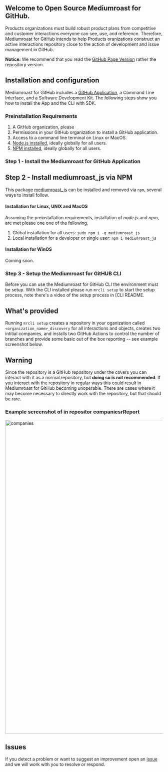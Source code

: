 ## Welcome to Open Source Mediumroast for GitHub.
Products organizations must build robust product plans from competitive and customer interactions everyone can see, use, and reference. Therefore, Mediumroast for GitHub intends to help Products oranizations construct an active interactions repository close to the action of development and issue management in GitHub.

**Notice:** We recommend that you read the [GitHub Page Version](https://mediumroast.github.io/mediumroast_js/) rather the repository version. 

## Installation and configuration
Mediumroast for GitHub includes a [GitHub Application](https://github.com/apps/mediumroast-for-github), a Command Line Interface, and a Software Development Kit.  The following steps show you how to install the App and the CLI with SDK.

### Preinstallation Requirements
1. A GitHub organization, please 
2. Permissions in your GitHub organization to install a GitHub application.
3. Access to a command line terminal on Linux or MacOS.
4. [Node.js installed](https://docs.npmjs.com/downloading-and-installing-node-js-and-npm#using-a-node-installer-to-install-nodejs-and-npm), ideally globally for all users.
5. [NPM installed](https://docs.npmjs.com/downloading-and-installing-node-js-and-npm#using-a-node-installer-to-install-nodejs-and-npm), ideally globally for all users.

### Step 1 - Install the Mediumroast for GitHub Application

## Step 2 - Install mediumroast_js via NPM
This package [mediumroast_js](https://www.npmjs.com/package/mediumroast_js) can be installed and removed via `npm`, several ways to install follow.

#### Installation for Linux, UNIX and MacOS
Assuming the preinstallation requirements, installation of *node.js* and *npm*, are met please one one of the following.
1. Global installation for all users: `sudo npm i -g mediumroast_js`
2. Local installation for a developer or single user: `npm i mediumroast_js`

#### Installation for WinOS
Coming soon.

### Step 3 - Setup the Mediumroast for GitHUB CLI
Before you can use the Mediumroast for GitHub CLI the environment must be setup.  With the CLI installed please run `mrcli setup` to start the setup process, note there's a video of the setup process in [CLI README.

## What's provided
Running `mrcli setup` creates a repository in your oganization called `<organization_name>_discovery` for all interactions and objects, creates two intitial companies, and installs two GitHub Actions to control the number of branches and provide some basic out of the box reporting -- see example screenshot below.

## Warning
Since the repository is a GitHub repository under the covers you can interact with it as a normal repository, but **doing so is not recommended**. If you interact with the repository in regular ways this could result in Mediumroast for GitHub becoming unoperable.  There are cases where it may become necessary to directly work with the repository, but that should be rare.

### Example screenshot of in repositor companiesrReport
<img width="1001" alt="companies" src="https://github.com/mediumroast/mediumroast_js/assets/10818650/23fbd53f-dbfe-4106-a18d-5d13e0b5ce2b">

## Issues
If you detect a problem or want to suggest an improvement open an [issue](https://github.com/mediumroast/mediumroast_js/issues) and we will work with you to resolve or respond.





